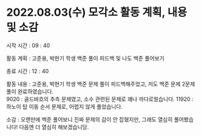 # 2022.08.03(수) 모각소 활동 계획, 내용 및 소감  

시작 시간 : 09 : 40  

활동 계획 : 고준용, 박현기 학생 백준 풀이 피드백 및 나도 백준 풀어보기  

종료 시간 : 12 : 40

활동 내용 : 고준용, 박현기 학생 백준 문제 풀이 피드백해주었고, 저도 백준 문제 2문제 풀이 완료하였습니다.  
9020 : 골드바흐의 추측 문제였고, 소수 관련된 문제로 꽤나 까다로웠습니다.
11920 : 하노이 탑 이동 순서 문제로, 어렵지 않게 풀었습니다.

소감 : 오랜만에 백준 풀어보니 진짜 문제의 감이 안 잡혔지만, 그래도 열심히 풀어봤습니다! 다음엔 더 열심히 해보겠습니당.
